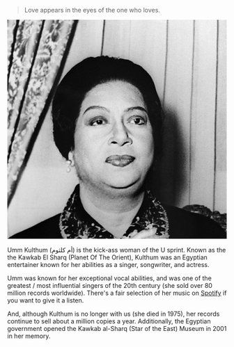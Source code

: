 > Love appears in the eyes of the one who loves.

![Umm Kulthum](./umm.jpg)

Umm Kulthum (أم كلثوم‎) is the kick-ass woman of the U sprint. Known as the the Kawkab El Sharq (Planet Of The Orient), Kulthum was an Egyptian entertainer known for her abilities as a singer, songwriter, and actress.

Umm was known for her exceptional vocal abilities, and was one of the greatest / most influential singers of the 20th century (she sold over 80 million records worldwide). There's a fair selection of her music on [Spotify](https://open.spotify.com/artist/52lsD82iOqGtyfEMqWgk4f?si=ig4sGqF5Qs2eri64mM9p4Q) if you want to give it a listen.

And, although Kulthum is no longer with us (she died in 1975), her records continue to sell about a million copies a year. Additionally, the Egyptian government opened the Kawkab al-Sharq (Star of the East) Museum in 2001 in her memory.
